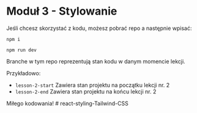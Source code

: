 # Moduł 3 - Stylowanie

Jeśli chcesz skorzystać z kodu, możesz pobrać repo a następnie wpisać:

`npm i`

`npm run dev`

Branche w tym repo reprezentują stan kodu w danym momencie lekcji.

Przykładowo:

-   `lesson-2-start` Zawiera stan projektu na początku lekcji nr. 2
-   `lesson-2-end` Zawiera stan projektu na końcu lekcji nr. 2

Miłego kodowania!
#   r e a c t - s t y l i n g - T a i l w i n d - C S S  
 